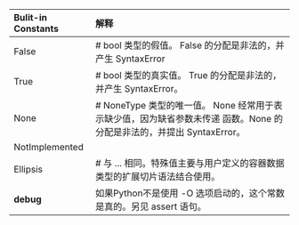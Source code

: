 | Bulit-in Constants |  解释
| :---               | :---                                                                 |
| False              |    # bool 类型的假值。 False 的分配是非法的，并产生 SyntaxError         |
| True               |    # bool 类型的真实值。 True 的分配是非法的，并产生 SyntaxError。      |
| None               |    # NoneType 类型的唯一值。 None 经常用于表示缺少值，因为缺省参数未传递 函数。None 的分配是非法的，并提出 SyntaxError。  |
| NotImplemented     |                                                                      |
| Ellipsis           | # 与 ... 相同。特殊值主要与用户定义的容器数据类型的扩展切片语法结合使用。 |
| __debug__          | 如果Python不是使用 -O 选项启动的，这个常数是真的。另见 assert 语句。       |

